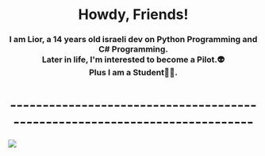 <h1 align="center"> Howdy, Friends!</b> </h1>
<h3 align="center"><b> I am Lior, a 14 years old israeli dev on Python Programming and C# Programming.
<br />Later in life, I'm interested to become a Pilot.👽<br />Plus I am a Student🧑‍🎓.</b> </h3>
<h1 align="center"> ---------------------------------------------------------------------------</b> </h1>

<img src="https://github-readme-stats.vercel.app/api?username=pakpak3&theme=react&show_icons=true"/>
